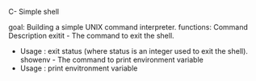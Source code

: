 C- Simple shell

goal: Building a simple UNIX command interpreter.
functions:
Command	Description
exitit	- The command to exit the shell.
- Usage : exit status (where status is an integer used to exit the shell).
showenv - The command to print  environment variable
- Usage : print envitronment variable

